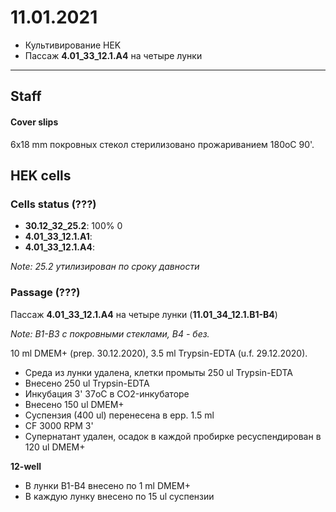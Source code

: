 11.01.2021
==========

- Культивирование HEK
- Пассаж **4.01_33_12.1.A4** на четыре лунки

---

## Staff
#### Cover slips
6x18 mm покровных стекол стерилизовано прожариванием 180oC 90'.

## HEK cells
### Cells status (???)
- **30.12_32_25.2**: 100% 0
- **4.01_33_12.1.A1**: 
- **4.01_33_12.1.A4**: 

*Note: 25.2 утилизирован по сроку давности*

### Passage (???)
Пассаж **4.01_33_12.1.A4** на четыре лунки (**11.01_34_12.1.B1-B4**)

*Note: B1-B3 с покровными стеклами, B4 - без.*

10 ml DMEM+ (prep. 30.12.2020), 3.5 ml Trypsin-EDTA (u.f. 29.12.2020).

- Среда из лунки удалена, клетки промыты 250 ul Trypsin-EDTA
- Внесено 250 ul Trypsin-EDTA
- Инкубация 3' 37oC в CO2-инкубаторе
- Внесено 150 ul DMEM+
- Суспензия (400 ul) перенесена в epp. 1.5 ml
- CF 3000 RPM 3'
- Супернатант удален, осадок в каждой пробирке ресуспендирован в 120 ul DMEM+

**12-well**
- В лунки B1-B4 внесено по 1 ml DMEM+
- В каждую лунку внесено по 15 ul суспензии